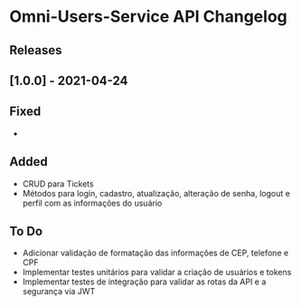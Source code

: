# Omni-Users-Service API Changelog

## Releases
## [1.0.0] - 2021-04-24
## Fixed
* 

## Added
* CRUD para Tickets
* Métodos para login, cadastro, atualização, alteração de senha, logout e perfil com as informações do usuário

## To Do
* Adicionar validação de formatação das informações de CEP, telefone e CPF
* Implementar testes unitários para validar a criação de usuários e tokens
* Implementar testes de integração para validar as rotas da API e a segurança via JWT
